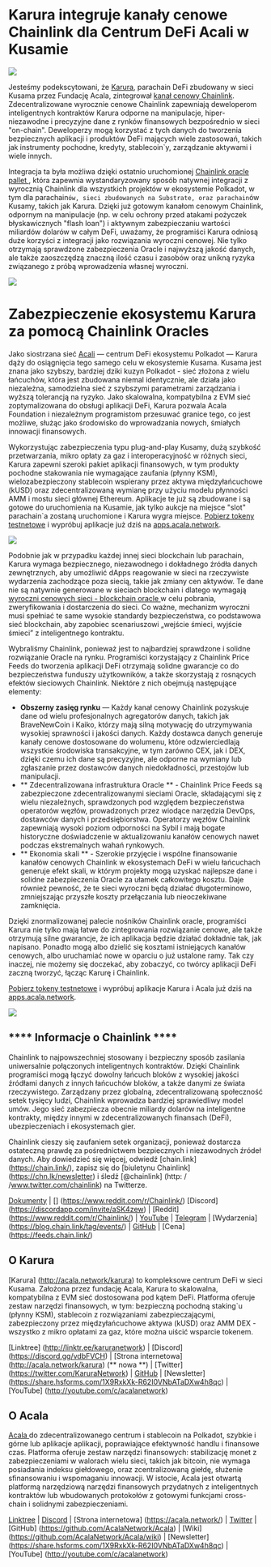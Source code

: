 # Karura integruje kanały cenowe Chainlink dla Centrum DeFi Acali w Kusamie

![](https://miro.medium.com/max/3200/0*dLjToIk5T5F_dSSc)

Jesteśmy podekscytowani, że [Karura](https://acala.network/karura), parachain DeFi zbudowany w sieci Kusama przez Fundację Acala, zintegrował [kanał cenowy Chainlink](https://data.chain.link/). Zdecentralizowane wyrocznie cenowe Chainlink zapewniają deweloperom inteligentnych kontraktów Karura odporne na manipulacje, hiper-niezawodne i precyzyjne dane z rynków finansowych bezpośrednio w sieci "on-chain". Deweloperzy mogą korzystać z tych danych do tworzenia bezpiecznych aplikacji i produktów DeFi mających wiele zastosowań, takich jak instrumenty pochodne, kredyty, stablecoin`y, zarządzanie aktywami i wiele innych.

Integracja ta była możliwa dzięki ostatnio uruchomionej [ Chainlink oracle pallet ](https://polkadot.network/chainlink-makes-oracle-pallet-available-to-all-substrate-polkadot-and-kusama-chains-2/), która zapewnia wystandaryzowany sposób natywnej integracji z wyrocznią Chainlink dla wszystkich projektów w ekosystemie Polkadot, w tym dla parachain`ów, sieci zbudowanych na Substrate, oraz parachain`ów Kusamy, takich jak Karura. Dzięki już gotowym kanałom cenowym Chainlink, odpornym na manipulacje (np. w celu ochrony przed atakami pożyczek błyskawicznych "flash loan") i aktywnym zabezpieczaniu wartości miliardów dolarów w całym DeFi, uważamy, że programiści Karura odniosą duże korzyści z integracji jako rozwiązania wyroczni cenowej. Nie tylko otrzymają sprawdzone zabezpieczenia Oracle i najwyższą jakość danych, ale także zaoszczędzą znaczną ilość czasu i zasobów oraz unikną ryzyka związanego z próbą wprowadzenia własnej wyroczni.

![](https://miro.medium.com/max/3200/0*ePOoL-jngB4LHFHH)

# Zabezpieczenie ekosystemu Karura za pomocą Chainlink Oracles

Jako siostrzana sieć [Acali](https://acala.network/) — centrum DeFi ekosystemu Polkadot — Karura dąży do osiągnięcia tego samego celu w ekosystemie Kusama. Kusama jest znana jako szybszy, bardziej dziki kuzyn Polkadot - sieć złożona z wielu łańcuchów, która jest zbudowana niemal identycznie, ale działa jako niezależna, samodzielna sieć z szybszymi parametrami zarządzania i wyższą tolerancją na ryzyko. Jako skalowalna, kompatybilna z EVM sieć zoptymalizowana do obsługi aplikacji DeFi, Karura pozwala Acala Foundation i niezależnym programistom przesuwać granice tego, co jest możliwe, służąc jako środowisko do wprowadzania nowych, śmiałych innowacji finansowych.

Wykorzystując zabezpieczenia typu plug-and-play Kusamy, dużą szybkość przetwarzania, mikro opłaty za gaz i interoperacyjność w różnych sieci, Karura zapewni szeroki pakiet aplikacji finansowych, w tym produkty pochodne stakowania nie wymagające zaufania (płynny KSM), wielozabezpieczony stablecoin wspierany przez aktywa międzyłańcuchowe (kUSD) oraz zdecentralizowaną wymianę przy użyciu modelu płynności AMM i mostu sieci głównej Ethereum. Aplikacje te już są zbudowane i są gotowe do uruchomienia na Kusamie, jak tylko aukcje na miejsce "slot" parachain`a zostaną uruchomione i Karura wygra miejsce. [Pobierz tokeny testnetowe](https://wiki.acala.network/learn/get-started) i wypróbuj aplikacje już dziś na [apps.acala.network](http://apps.acala.network).

![](https://miro.medium.com/max/4432/1*B8O-auSn_w1l5IgGSwhZRg.png)

Podobnie jak w przypadku każdej innej sieci blockchain lub parachain, Karura wymaga bezpiecznego, niezawodnego i dokładnego źródła danych zewnętrznych, aby umożliwić dApps reagowanie w sieci na rzeczywiste wydarzenia zachodzące poza siecią, takie jak zmiany cen aktywów. Te dane nie są natywnie generowane w sieciach blockchain i dlatego wymagają [ wyroczni cenowych sieci - blockchain oracle ](https://blog.chain.link/what-is-the-blockchain-oracle-problem/) w celu pobrania, zweryfikowania i dostarczenia do sieci. Co ważne, mechanizm wyroczni musi spełniać te same wysokie standardy bezpieczeństwa, co podstawowa sieć blockchain, aby zapobiec scenariuszowi „wejście śmieci, wyjście śmieci” z inteligentnego kontraktu.

Wybraliśmy Chainlink, ponieważ jest to najbardziej sprawdzone i solidne rozwiązanie Oracle na rynku. Programiści korzystający z Chainlink Price Feeds do tworzenia aplikacji DeFi otrzymają solidne gwarancje co do bezpieczeństwa funduszy użytkowników, a także skorzystają z rosnących efektów sieciowych Chainlink. Niektóre z nich obejmują następujące elementy:

- **Obszerny zasięg rynku** — Każdy kanał cenowy Chainlink pozyskuje dane od wielu profesjonalnych agregatorów danych, takich jak BraveNewCoin i Kaiko, którzy mają silną motywację do utrzymywania wysokiej sprawności i jakości danych. Każdy dostawca danych generuje kanały cenowe dostosowane do wolumenu, które odzwierciedlają wszystkie środowiska transakcyjne, w tym zarówno CEX, jak i DEX, dzięki czemu ich dane są precyzyjne, ale odporne na wymiany lub zgłaszanie przez dostawców danych niedokładności, przestojów lub manipulacji.
- ** Zdecentralizowana infrastruktura Oracle ** - Chainlink Price Feeds są zabezpieczone zdecentralizowanymi sieciami Oracle, składającymi się z wielu niezależnych, sprawdzonych pod względem bezpieczeństwa operatorów węzłów, prowadzonych przez wiodące narzędzia DevOps, dostawców danych i przedsiębiorstwa. Operatorzy węzłów Chainlink zapewniają wysoki poziom odporności na Sybil i mają bogate historyczne doświadczenie w aktualizowaniu kanałów cenowych nawet podczas ekstremalnych wahań rynkowych.
- ** Ekonomia skali ** - Szerokie przyjęcie i wspólne finansowanie kanałów cenowych Chainlink w ekosystemach DeFi w wielu łańcuchach generuje efekt skali, w którym projekty mogą uzyskać najlepsze dane i solidne zabezpieczenia Oracle za ułamek całkowitego kosztu. Daje również pewność, że te sieci wyroczni będą działać długoterminowo, zmniejszając przyszłe koszty przełączania lub nieoczekiwane zamknięcia.

Dzięki znormalizowanej palecie nośników Chainlink oracle, programiści Karura nie tylko mają łatwe do zintegrowania rozwiązanie cenowe, ale także otrzymują silne gwarancje, że ich aplikacja będzie działać dokładnie tak, jak napisano. Ponadto mogą albo dzielić się kosztami istniejących kanałów cenowych, albo uruchamiać nowe w oparciu o już ustalone ramy. Tak czy inaczej, nie możemy się doczekać, aby zobaczyć, co twórcy aplikacji DeFi zaczną tworzyć, łącząc Karurę i Chainlink.

[Pobierz tokeny testnetowe](https://wiki.acala.network/learn/get-started) i wypróbuj aplikacje Karura i Acala już dziś na [apps.acala.network](http://apps.acala.network).

![](https://miro.medium.com/max/2402/1\*wnveYi3ZaxxGNedEB87ZsQ.png)

## **** Informacje o Chainlink ****

Chainlink to najpowszechniej stosowany i bezpieczny sposób zasilania uniwersalnie połączonych inteligentnych kontraktów. Dzięki Chainlink programiści mogą łączyć dowolny łańcuch bloków z wysokiej jakości źródłami danych z innych łańcuchów bloków, a także danymi ze świata rzeczywistego. Zarządzany przez globalną, zdecentralizowaną społeczność setek tysięcy ludzi, Chainlink wprowadza bardziej sprawiedliwy model umów. Jego sieć zabezpiecza obecnie miliardy dolarów na inteligentne kontrakty, między innymi w zdecentralizowanych finansach (DeFi), ubezpieczeniach i ekosystemach gier.

Chainlink cieszy się zaufaniem setek organizacji, ponieważ dostarcza ostateczną prawdę za pośrednictwem bezpiecznych i niezawodnych źródeł danych. Aby dowiedzieć się więcej, odwiedź \[chain.link\] (https://chain.link/), zapisz się do \[biuletynu Chainlink\] (https://chn.lk/newsletter) i śledź \[@chainlink\] (http: / /www.twitter.com/chainlink) na Twitterze.

[Dokumenty](https://docs.chain.link/docs/getting-started) | \[] (https://www.reddit.com/r/Chainlink/) [Discord\] (https://discordapp.com/invite/aSK4zew) | \[Reddit\] (https://www.reddit.com/r/Chainlink/) | [YouTube](https://www.youtube.com/channel/UCnjkrlqaWEBSnKZQ71gdyFA) | [Telegram](https://t.me/chainlinkofficial) | \[Wydarzenia\] (https://blog.chain.link/tag/events/) | [GitHub](https://github.com/smartcontractkit/chainlink) | \[Cena\] (https://feeds.chain.link/)

## O Karura

\[Karura\] (http://acala.network/karura) to kompleksowe centrum DeFi w sieci Kusama. Założona przez fundację Acala, Karura to skalowalna, kompatybilna z EVM sieć dostosowana pod kątem DeFi. Platforma oferuje zestaw narzędzi finansowych, w tym: bezpieczną pochodną staking`u (płynny KSM), stablecoin z rozwiązaniami zabezpieczającymi, zabezpieczony przez międzyłańcuchowe aktywa (kUSD) oraz AMM DEX - wszystko z mikro opłatami za gaz, które można uiścić wsparcie tokenem.

\[Linktree\] (http://linktr.ee/karuranetwork) | \[Discord\] (https://discord.gg/vdbFVCH) | \[Strona internetowa\] (http://acala.network/karura) (** nowa **) | \[Twitter\] (https://twitter.com/KaruraNetwork) | [GitHub](https://github.com/AcalaNetwork/Acala) | \[Newsletter\] (https://share.hsforms.com/1X9RxkXk-R62I0VNbATaDXw4h8qc) | \[YouTube\] (http://youtube.com/c/acalanetwork)

## O Acala

[ Acala ](http://acala.network/) do zdecentralizowanego centrum i stablecoin na Polkadot, szybkie i górne lub aplikacje aplikacji, poprawiające efektywność handlu i finansowe czas. Platforma oferuje zestaw narzędzi finansowych: stabilizację monet z zabezpieczeniami w walorach wielu sieci, takich jak bitcoin, nie wymaga posiadania indeksu giełdowego, oraz zcentralizowaną giełdę, służenie sfinansowaniu i wspomaganiu innowacji. W istocie, Acala jest otwartą platformą narzędziową narzędzi finansowych przydatnych z inteligentnych kontraktów lub wbudowanych protokołów z gotowymi funkcjami cross-chain i solidnymi zabezpieczeniami.

[Linktree](https://linktr.ee/acalanetwork) | [Discord](https://discord.gg/vdbFVCH) | \[Strona internetowa\] (https://acala.network/) | [Twitter](https://twitter.com/AcalaNetwork) | \[GitHub\] (https://github.com/AcalaNetwork/Acala) | \[Wiki\] (https://github.com/AcalaNetwork/Acala/wiki) | \[Newsletter\] (https://share.hsforms.com/1X9RxkXk-R62I0VNbATaDXw4h8qc) | \[YouTube\] (http://youtube.com/c/acalanetwork)
